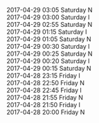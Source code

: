 2017-04-29 03:05 Saturday  N  
2017-04-29 03:00 Saturday  I  
2017-04-29 02:55 Saturday  N  
2017-04-29 01:15 Saturday  I  
2017-04-29 01:05 Saturday  N  
2017-04-29 00:30 Saturday  I  
2017-04-29 00:25 Saturday  N  
2017-04-29 00:20 Saturday  I  
2017-04-29 00:15 Saturday  N  
2017-04-28 23:15 Friday  I  
2017-04-28 22:50 Friday  N  
2017-04-28 22:45 Friday  I  
2017-04-28 21:55 Friday  N  
2017-04-28 21:50 Friday  I  
2017-04-28 20:00 Friday  N  
